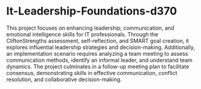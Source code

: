 # It-Leadership-Foundations-d370
This project focuses on enhancing leadership, communication, and emotional intelligence skills for IT professionals. Through the CliftonStrengths assessment, self-reflection, and SMART goal creation, it explores influential leadership strategies and decision-making. Additionally, an implementation scenario requires analyzing a team meeting to assess communication methods, identify an informal leader, and understand team dynamics. The project culminates in a follow-up meeting plan to facilitate consensus, demonstrating skills in effective communication, conflict resolution, and collaborative decision-making.
